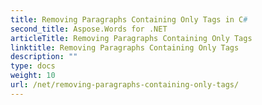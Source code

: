 ```yaml
---
title: Removing Paragraphs Containing Only Tags in C#
second_title: Aspose.Words for .NET
articleTitle: Removing Paragraphs Containing Only Tags
linktitle: Removing Paragraphs Containing Only Tags
description: ""
type: docs
weight: 10
url: /net/removing-paragraphs-containing-only-tags/
---
```


